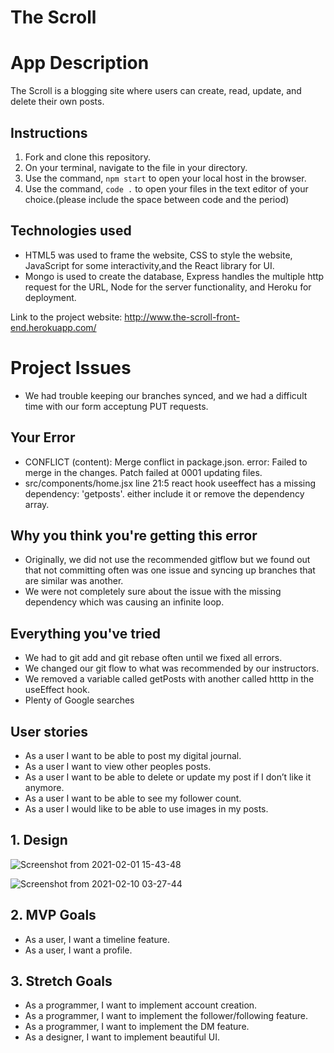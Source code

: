 # The Scroll 

# App Description

The Scroll is a blogging site where users can create, read, update, and delete their own posts. 

## Instructions

1. Fork and clone this repository.
2. On your terminal, navigate to the file in your directory.
3. Use the command, `npm start` to open your local host in the browser.
4. Use the command, `code .` to open your files in the text editor of your choice.(please include the space between code and the period)

## Technologies used

- HTML5 was used to frame the website, CSS to style the website, JavaScript for some interactivity,and the React library for UI. 
- Mongo is used to create the database, Express handles the multiple http request for the URL, Node for the server functionality, and  Heroku for deployment.

Link to the project website: http://www.the-scroll-front-end.herokuapp.com/

# Project Issues

- We had trouble keeping our branches synced, and we had a difficult time with our form acceptung PUT requests.

## Your Error

- CONFLICT (content): Merge conflict in package.json. error: Failed to merge in the changes. Patch failed at 0001 updating files.
- src/components/home.jsx line 21:5 react hook useeffect has a missing dependency: 'getposts'. either include it or remove the dependency array.

## Why you think you're getting this error

- Originally, we did not use the recommended gitflow but we found out that not committing often was one issue and syncing up branches that are similar was another.
- We were not completely sure about the issue with the missing dependency which was causing an infinite loop. 

## Everything you've tried

- We had to git add and git rebase often until we fixed all errors. 
- We changed our git flow to what was recommended by our instructors.
- We removed a variable called getPosts with another called htttp in the useEffect hook. 
- Plenty of Google searches 


## User stories
- As a user I want to be able to post my digital journal.
- As a user I want to view other peoples posts.
- As a user I want to be able to delete or update my post if I don’t like it anymore.
- As a user I want to be able to see my follower count.
- As a user I would like to be able to use images in my posts.

## 1. Design

![Screenshot from 2021-02-01 15-43-48](https://user-images.githubusercontent.com/74937340/107490735-e5fbb980-6b4f-11eb-8260-af1f0fbd134d.png)

![Screenshot from 2021-02-10 03-27-44](https://user-images.githubusercontent.com/74937340/107490807-fc097a00-6b4f-11eb-966f-7352eddec553.png)


## 2. MVP Goals

- As a user, I want a timeline feature.
- As a user, I want a profile. 

## 3. Stretch Goals

- As a programmer, I want to implement account creation.
- As a programmer, I want to implement the follower/following feature.
- As a programmer, I want to implement the DM feature.
- As a designer, I want to implement beautiful UI.

